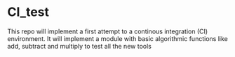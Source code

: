 # CI_test
This repo will implement a first attempt to a continous integration (CI) environment.
It will implement a module with basic algorithmic functions like add, subtract and multiply to test all the new tools